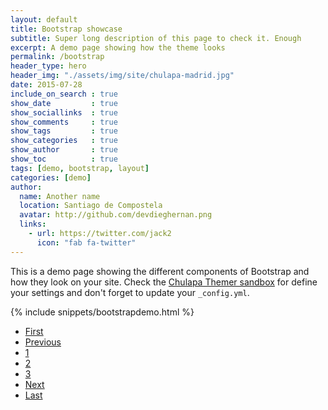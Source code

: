 ```yaml
---
layout: default
title: Bootstrap showcase
subtitle: Super long description of this page to check it. Enough
excerpt: A demo page showing how the theme looks
permalink: /bootstrap
header_type: hero
header_img: "./assets/img/site/chulapa-madrid.jpg"
date: 2015-07-28
include_on_search : true
show_date         : true
show_sociallinks  : true
show_comments     : true
show_tags         : true
show_categories   : true
show_author       : true
show_toc          : true
tags: [demo, bootstrap, layout]
categories: [demo]
author:
  name: Another name
  location: Santiago de Compostela
  avatar: http://github.com/devdieghernan.png
  links:
    - url: https://twitter.com/jack2
      icon: "fab fa-twitter"
---
```



This is a demo page showing the different components of Bootstrap and how they look on your site. Check the [Chulapa Themer sandbox](https://www.codeply.com/p/qhEml875ge) for define your settings and don't forget to update your `_config.yml`.




{% include snippets/bootstrapdemo.html  %}


<nav aria-label="Page navigation example" class="mt-4 chulapa-pagination text-center">
                <ul class="col-md-8 offset-md-2 pagination justify-content-around ">
                    <li class="page-item invisible ">
                        <a class="page-link border-0 px-3 px-sm-4" href="/jt/blog" tabindex="-1">
                            <i class="fa fa-step-backward" aria-hidden="true"></i><span class="sr-only">First</span>
                        </a>
                    </li>
                    <li class="page-item ">
                        <a class="page-link border-0 px-3 px-sm-4" href="/jt/blog/">
                            <i class="fa fa-chevron-left" aria-hidden="true"></i><span class="sr-only">Previous</span>
                        </a>
                    </li>
                    <span class="d-flex flex-grow-1 justify-content-center chulapa-pagination-inner">
                      <li class="page-item ">
                          <a class="page-link border-0 rounded-0" href="/jt/blog">1</a></li><li class="page-item  active">
                          <a class="page-link border-0 rounded-0" href="/jt/blog/page2/">2</a></li><li class="page-item ">
                          <a class="page-link border-0 rounded-0" href="/jt/blog/page3/">3</a></li>
                    </span>
                    <li class="page-item ">
                        <a class="page-link border-0 px-3 px-sm-4" href="/jt/blog/page3/">
                            <i class="fa fa-chevron-right" aria-hidden="true"></i><span class="sr-only">Next</span></a>
                    </li>
                    <li class="page-item ">
                        <a class="page-link border-0 px-3 px-sm-4" href="/jt/blog/page5/">
                            <i class="fa fa-step-forward" aria-hidden="true"></i><span class="sr-only">Last</span></a>
                    </li>
                </ul>
            </nav>

